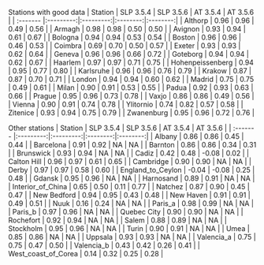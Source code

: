 Stations with good data
| Station  | SLP 3.5.4 | SLP 3.5.6 | AT 3.5.4 | AT 3.5.6 |
| :------- |:---------:|:---------:|:--------:|:--------:|
| Althorp              | 0.96 | 0.96 | 0.49 | 0.56 |
| Armagh               | 0.98 | 0.98 | 0.50 | 0.50 |
| Avignon              | 0.93 | 0.94 | 0.61 | 0.67 |
| Bologna              | 0.94 | 0.94 | 0.53 | 0.54 |
| Boston               | 0.96 | 0.96 | 0.46 | 0.53 |
| Coimbra              | 0.69 | 0.70 | 0.50 | 0.57 |
| Exeter               | 0.93 | 0.93 | 0.62 | 0.64 |
| Geneva               | 0.96 | 0.96 | 0.66 | 0.72 |
| Goteborg             | 0.94 | 0.94 | 0.62 | 0.67 |
| Haarlem              | 0.97 | 0.97 | 0.71 | 0.75 |
| Hohenpeissenberg     | 0.94 | 0.95 | 0.77 | 0.80 |
| Karlsruhe            | 0.96 | 0.96 | 0.76 | 0.79 |
| Krakow               | 0.87 | 0.87 | 0.70 | 0.71 |
| London               | 0.94 | 0.94 | 0.60 | 0.62 |
| Madrid               | 0.75 | 0.75 | 0.49 | 0.61 |
| Milan                | 0.90 | 0.91 | 0.53 | 0.55 |
| Padua                | 0.92 | 0.93 | 0.63 | 0.66 |
| Prague               | 0.95 | 0.96 | 0.73 | 0.78 |
| Vaxjo                | 0.86 | 0.86 | 0.49 | 0.56 |
| Vienna               | 0.90 | 0.91 | 0.74 | 0.78 |
| Ylitornio            | 0.74 | 0.82 | 0.57 | 0.58 |
| Zitenice             | 0.93 | 0.94 | 0.75 | 0.79 |
| Zwanenburg           | 0.95 | 0.96 | 0.72 | 0.76 |

Other stations
| Station  | SLP 3.5.4 | SLP 3.5.6 | AT 3.5.4 | AT 3.5.6 |
| :------- |:---------:|:---------:|:--------:|:--------:|
| Albany               | 0.86 | 0.86 | 0.45 | 0.44 |
| Barcelona            | 0.91 | 0.92 |   NA |   NA |
| Barnton              | 0.86 | 0.86 | 0.34 | 0.31 |
| Brunswick            | 0.93 | 0.94 |   NA |   NA |
| Cadiz                | 0.42 | 0.48 | -0.08 | 0.02 |
| Calton Hill          | 0.96 | 0.97 | 0.61 | 0.65 |
| Cambridge            | 0.90 | 0.90 |   NA |   NA |
| Derby                | 0.97 | 0.97 | 0.58 | 0.60 |
| England_to_Ceylon    | -0.04 | -0.08 | 0.25 | 0.48 |
| Gdansk               | 0.95 | 0.96 |   NA |   NA |
| Harnosand            | 0.89 | 0.91 |   NA |   NA |
| Interior_of_China    | 0.65 | 0.50 | 0.11 | 0.77 |
| Natchez              | 0.87 | 0.90 | 0.45 | 0.47 |
| New Bedford          | 0.94 | 0.95 | 0.43 | 0.48 |
| New Haven            | 0.91 | 0.91 | 0.49 | 0.51 |
| Nuuk                 | 0.16 | 0.24 |   NA |   NA |
| Paris_a              | 0.98 | 0.99 |   NA |   NA |
| Paris_b              | 0.97 | 0.96 |   NA |   NA |
| Quebec City          | 0.90 | 0.90 |   NA |   NA |
| Rochefort            | 0.92 | 0.94 |   NA |   NA |
| Salem                | 0.88 | 0.89 |   NA |   NA |
| Stockholm            | 0.95 | 0.96 |   NA |   NA |
| Turin                | 0.90 | 0.91 |   NA |   NA |
| Umea                 | 0.85 | 0.86 |   NA |   NA |
| Uppsala              | 0.93 | 0.93 |   NA |   NA |
| Valencia_a           | 0.75 | 0.75 | 0.47 | 0.50 |
| Valencia_b           | 0.43 | 0.42 | 0.26 | 0.41 |
| West_coast_of_Corea  | 0.14 | 0.32 | 0.25 | 0.28 |
